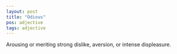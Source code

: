 ```yaml
---
layout: post
title: "Odious"
pos: adjective
tags: adjective
---
```

Arousing or meriting strong dislike, aversion, or intense displeasure.
